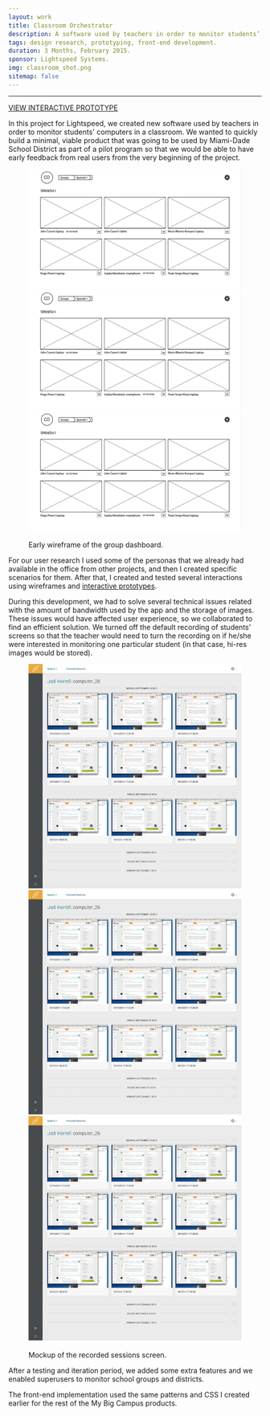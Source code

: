 ```yaml
---
layout: work
title: Classroom Orchestrator
description: A software used by teachers in order to monitor students’ computer screens in real time.
tags: design research, prototyping, front-end development.
duration: 3 Months, February 2015.
sponsor: Lightspeed Systems.
img: classroom_shot.png
sitemap: false
---
```

<script src="/flickity.js"></script>

<hr>
<a href="/work/projects/protos/co-proto/#/screens/36065803?maintainScrollPosition=false" class="button">VIEW INTERACTIVE PROTOTYPE</a>

In this project for Lightspeed, we created new software used by teachers in order to monitor students' computers in a classroom. We wanted to quickly build a minimal, viable product that was going to be used by Miami-Dade School District as part of a pilot program so that we would be able to have early feedback from real users from the very beginning of the project.

<figure>
  <div class="carousel" data-flickity='{ "imagesLoaded": true, "percentPosition": false }'>
    <img src="/images/co_wire1.png" alt="Wireframe of Classroom Orchestrator">
    <img src="/images/co_wire1.png" alt="Wireframe of Classroom Orchestrator">
    <img src="/images/co_wire1.png" alt="Wireframe of Classroom Orchestrator">
  </div>
  <br>
  <figcaption>Early wireframe of the group dashboard.</figcaption>
</figure>

For our user research I used some of the personas that we already had available in the office from other projects, and then I created specific scenarios for them. After that, I created and tested several interactions using wireframes and <a href="/work/projects/protos/co-proto">interactive prototypes</a>.

During this development, we had to solve several technical issues related with the amount of bandwidth used by the app and the storage of images. These issues would have affected user experience, so we collaborated to find an efficient solution. We turned off the default recording of students' screens so that the teacher would need to turn the recording on if he/she were interested in monitoring one particular student (in that case, hi-res images would be stored).

<figure>
  <div class="carousel" data-flickity='{ "imagesLoaded": true, "percentPosition": false }'>
    <img src="/images/co_mockup2.jpg" alt="Mockup of Classroom Orchestrator">
    <img src="/images/co_mockup2.jpg" alt="Mockup of Classroom Orchestrator">
    <img src="/images/co_mockup2.jpg" alt="Mockup of Classroom Orchestrator">
  </div>
  <br>
  <figcaption>Mockup of the recorded sessions screen.</figcaption>
</figure>

After a testing and iteration period, we added some extra features and we enabled superusers to monitor school groups and districts.

The front-end implementation used the same patterns and CSS I created earlier for the rest of the My Big Campus products.

